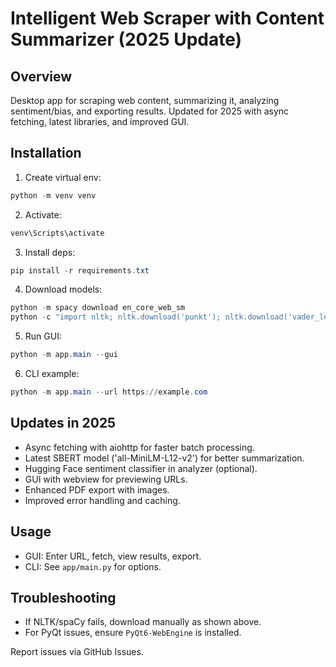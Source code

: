 # Intelligent Web Scraper with Content Summarizer (2025 Update)

## Overview
Desktop app for scraping web content, summarizing it, analyzing sentiment/bias, and exporting results. Updated for 2025 with async fetching, latest libraries, and improved GUI.

## Installation
1. Create virtual env:

```powershell
python -m venv venv
```

2. Activate:

```powershell
venv\Scripts\activate
```

3. Install deps:

```powershell
pip install -r requirements.txt
```

4. Download models:

```powershell
python -m spacy download en_core_web_sm
python -c "import nltk; nltk.download('punkt'); nltk.download('vader_lexicon'); nltk.download('stopwords')"
```

5. Run GUI:

```powershell
python -m app.main --gui
```

6. CLI example:

```powershell
python -m app.main --url https://example.com
```

## Updates in 2025
- Async fetching with aiohttp for faster batch processing.
- Latest SBERT model ('all-MiniLM-L12-v2') for better summarization.
- Hugging Face sentiment classifier in analyzer (optional).
- GUI with webview for previewing URLs.
- Enhanced PDF export with images.
- Improved error handling and caching.

## Usage
- GUI: Enter URL, fetch, view results, export.
- CLI: See `app/main.py` for options.

## Troubleshooting
- If NLTK/spaCy fails, download manually as shown above.
- For PyQt issues, ensure `PyQt6-WebEngine` is installed.

Report issues via GitHub Issues.
